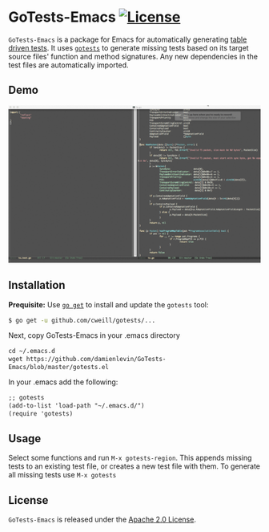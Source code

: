 # GoTests-Emacs [![License](https://img.shields.io/badge/license-Apache%202.0-blue.svg)](https://github.com/cweill/GoTests-Sublime/blob/master/LICENSE)

`GoTests-Emacs` is a package for Emacs for automatically generating [table driven tests](https://github.com/golang/go/wiki/TableDrivenTests). It uses [`gotests`](https://github.com/cweill/gotests) to generate missing tests based on its target source files' function and method signatures. Any new dependencies in the test files are automatically imported.

## Demo

![demo](/gotests.gif)

## Installation

__Prequisite:__ Use [`go get`](https://golang.org/cmd/go/#hdr-Download_and_install_packages_and_dependencies) to install and update the `gotests` tool:
```sh
$ go get -u github.com/cweill/gotests/...
```

Next, copy GoTests-Emacs in your .emacs directory
```
cd ~/.emacs.d
wget https://github.com/damienlevin/GoTests-Emacs/blob/master/gotests.el
```
In your .emacs add the following:
```
;; gotests
(add-to-list 'load-path "~/.emacs.d/")
(require 'gotests)
```

## Usage

Select some functions and run `M-x gotests-region`. This appends missing tests to an existing test file, or creates a new test file with them. To generate all missing tests use `M-x gotests`

## License

`GoTests-Emacs` is released under the [Apache 2.0 License](http://www.apache.org/licenses/LICENSE-2.0).
